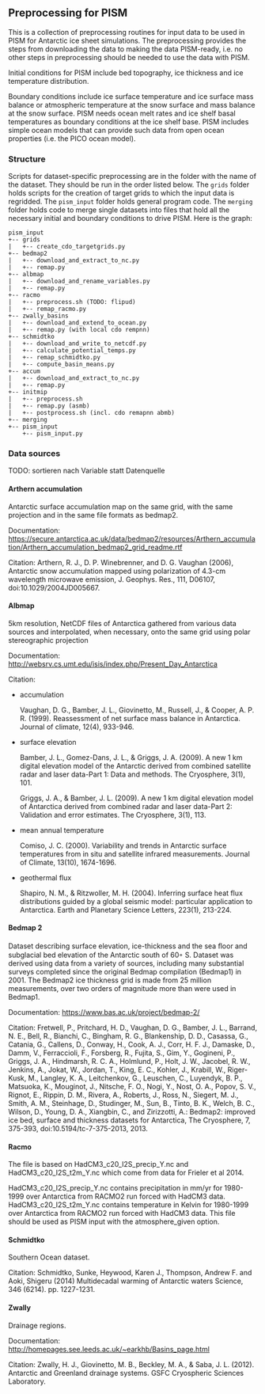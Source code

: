## Preprocessing for PISM


This is a collection of preprocessing routines for input data to be used in PISM
for Antarctic ice sheet simulations.
The preprocessing provides the steps from downloading the data to
making the data PISM-ready, i.e. no other steps in preprocessing should be needed
to use the data with PISM.

Initial conditions for PISM include bed topography, ice thickness and
ice temperature distribution.

Boundary conditions include ice surface temperature and ice surface mass balance or
atmospheric temperature at the snow surface and mass balance at the snow surface.
PISM needs ocean melt rates and ice shelf basal temperatures as boundary conditions
at the ice shelf base.
PISM includes simple ocean models that can provide such data from open
ocean properties (i.e. the PICO ocean model).


### Structure

Scripts for dataset-specific preprocessing are in the folder with the name
of the dataset. They should be run in the order listed below.
The `grids` folder holds scripts for the creation of target grids to which the
input data is regridded. The `pism_input` folder holds general program code.
The `merging` folder holds code to merge single datasets into
files that hold all the necessary initial and boundary conditions to
drive PISM.
Here is the graph:


```
pism_input
+-- grids
|   +-- create_cdo_targetgrids.py
+-- bedmap2
|   +-- download_and_extract_to_nc.py
|   +-- remap.py
+-- albmap
|   +-- download_and_rename_variables.py
|   +-- remap.py
+-- racmo
|   +-- preprocess.sh (TODO: flipud)
|   +-- remap_racmo.py
+-- zwally_basins
|   +-- download_and_extend_to_ocean.py
|   +-- remap.py (with local cdo rempnn)
+-- schmidtko
|   +-- download_and_write_to_netcdf.py
|   +-- calculate_potential_temps.py
|   +-- remap_schmidtko.py
|   +-- compute_basin_means.py
+-- accum
|   +-- download_and_extract_to_nc.py
|   +-- remap.py
+-- initmip
|   +-- preprocess.sh
|   +-- remap.py (asmb)
|   +-- postprocess.sh (incl. cdo remapnn abmb)
+-- merging
+-- pism_input
    +-- pism_input.py
```

### Data sources

TODO: sortieren nach Variable statt Datenquelle


#### Arthern accumulation
Antarctic surface accumulation map on the same grid, with the same projection and in the same file formats as bedmap2.

Documentation: <https://secure.antarctica.ac.uk/data/bedmap2/resources/Arthern_accumulation/Arthern_accumulation_bedmap2_grid_readme.rtf>

Citation: Arthern, R. J., D. P. Winebrenner, and D. G. Vaughan (2006), Antarctic snow accumulation mapped using polarization of 4.3-cm wavelength microwave emission, J. Geophys. Res., 111, D06107, doi:10.1029/2004JD005667.

#### Albmap
5km resolution, NetCDF files of Antarctica gathered from various data sources and interpolated, when necessary, onto the same grid using polar stereographic projection

Documentation: <http://websrv.cs.umt.edu/isis/index.php/Present_Day_Antarctica>

Citation:

 - accumulation

    Vaughan, D. G., Bamber, J. L., Giovinetto, M., Russell, J., & Cooper, A. P. R. (1999). Reassessment of net surface mass balance in Antarctica. Journal of climate, 12(4), 933-946.

 - surface elevation

   Bamber, J. L., Gomez-Dans, J. L., & Griggs, J. A. (2009). A new 1 km digital elevation model of the Antarctic derived from combined satellite radar and laser data-Part 1: Data and methods. The Cryosphere, 3(1), 101.

   Griggs, J. A., & Bamber, J. L. (2009). A new 1 km digital elevation model of Antarctica derived from combined radar and laser data-Part 2: Validation and error estimates. The Cryosphere, 3(1), 113.

 - mean annual temperature

   Comiso, J. C. (2000). Variability and trends in Antarctic surface temperatures from in situ and satellite infrared measurements. Journal of Climate, 13(10), 1674-1696.

- geothermal flux

  Shapiro, N. M., & Ritzwoller, M. H. (2004). Inferring surface heat flux distributions guided by a global seismic model: particular application to Antarctica. Earth and Planetary Science Letters, 223(1), 213-224.


#### Bedmap 2

Dataset describing surface elevation, ice-thickness and the sea ﬂoor and subglacial bed elevation of the Antarctic south of 60◦ S. Dataset was derived using data from a variety of sources, including many substantial surveys completed since the original Bedmap compilation (Bedmap1) in 2001. The Bedmap2 ice thickness grid is made from 25 million measurements, over two orders of magnitude more than were used in Bedmap1.

Documentation: <https://www.bas.ac.uk/project/bedmap-2/>

Citation: Fretwell, P., Pritchard, H. D., Vaughan, D. G., Bamber, J. L., Barrand, N. E., Bell, R., Bianchi, C., Bingham, R. G., Blankenship, D. D., Casassa, G., Catania, G., Callens, D., Conway, H., Cook, A. J., Corr, H. F. J., Damaske, D., Damm, V., Ferraccioli, F., Forsberg, R., Fujita, S., Gim, Y., Gogineni, P., Griggs, J. A., Hindmarsh, R. C. A., Holmlund, P., Holt, J. W., Jacobel, R. W., Jenkins, A., Jokat, W., Jordan, T., King, E. C., Kohler, J., Krabill, W., Riger-Kusk, M., Langley, K. A., Leitchenkov, G., Leuschen, C., Luyendyk, B. P., Matsuoka, K., Mouginot, J., Nitsche, F. O., Nogi, Y., Nost, O. A., Popov, S. V., Rignot, E., Rippin, D. M., Rivera, A., Roberts, J., Ross, N., Siegert, M. J., Smith, A. M., Steinhage, D., Studinger, M., Sun, B., Tinto, B. K., Welch, B. C., Wilson, D., Young, D. A., Xiangbin, C., and Zirizzotti, A.: Bedmap2: improved ice bed, surface and thickness datasets for Antarctica, The Cryosphere, 7, 375-393, doi:10.5194/tc-7-375-2013, 2013.

#### Racmo

The file is based on HadCM3_c20_I2S_precip_Y.nc and HadCM3_c20_I2S_t2m_Y.nc which come from data for Frieler et al 2014.

HadCM3_c20_I2S_precip_Y.nc contains precipitation in mm/yr for 1980-1999 over Antarctica from RACMO2 run forced with HadCM3 data. HadCM3_c20_I2S_t2m_Y.nc contains temperature in Kelvin for 1980-1999 over Antarctica from RACMO2 run forced with HadCM3 data. This file should be used as PISM input with the atmosphere_given option.



#### Schmidtko
Southern Ocean dataset.

Citation: Schmidtko, Sunke, Heywood, Karen J., Thompson, Andrew F. and Aoki, Shigeru (2014) Multidecadal warming of Antarctic waters Science, 346 (6214). pp. 1227-1231.


#### Zwally
Drainage regions.

Documentation: <http://homepages.see.leeds.ac.uk/~earkhb/Basins_page.html>

Citation: Zwally, H. J., Giovinetto, M. B., Beckley, M. A., & Saba, J. L. (2012). Antarctic and Greenland drainage systems. GSFC Cryospheric Sciences Laboratory.
